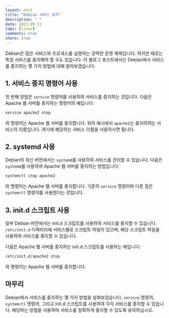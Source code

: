```yaml
---
layout: post
title: "Debian 서비스 중지"
description: " "
date: 2023-09-11
tags: [linux]
comments: true
share: true
---
```


Debian은 많은 서비스와 프로세스를 실행하는 강력한 운영 체제입니다. 하지만 때로는 특정 서비스를 중지해야 할 수도 있습니다. 이 블로그 포스트에서는 Debian에서 서비스를 중지하는 몇 가지 방법에 대해 알아보겠습니다.

## 1. 서비스 중지 명령어 사용
첫 번째 방법은 `service` 명령어를 사용하여 서비스를 중지하는 것입니다. 다음은 Apache 웹 서버를 중지하는 명령어의 예입니다:

```bash
service apache2 stop
```

위 명령어는 Apache 웹 서버를 중지합니다. 위의 예시에서 `apache2`는 중지하려는 서비스의 이름입니다. 여기에 해당하는 서비스 이름을 사용하시면 됩니다.

## 2. systemd 사용
Debian의 최신 버전에서는 `systemd`를 사용하여 서비스를 관리할 수 있습니다. 다음은 `systemd`를 사용하여 Apache 웹 서버를 중지하는 방법입니다:

```bash 
systemctl stop apache2
```

위 명령어는 Apache 웹 서버를 중지합니다. 기존의 `service` 명령어와 다른 점은 `systemctl` 명령어를 사용한다는 것입니다.

## 3. init.d 스크립트 사용
일부 Debian 버전에서는 init.d 스크립트를 사용하여 서비스를 중지할 수 있습니다. `/etc/init.d` 디렉터리에 서비스별로 스크립트 파일이 있으며, 해당 스크립트 파일을 사용하여 서비스를 중지할 수 있습니다.

다음은 Apache 웹 서버를 중지하는 init.d 스크립트를 사용하는 예입니다:

```bash
/etc/init.d/apache2 stop
```

위 명령어는 Apache 웹 서버를 중지합니다.

## 마무리
Debian에서 서비스를 중지하는 몇 가지 방법을 살펴보았습니다. `service` 명령어, `systemctl` 명령어, 그리고 init.d 스크립트를 사용하여 각각 서비스를 중지할 수 있습니다. 해당하는 방법을 사용하여 서비스를 정확하게 중지할 수 있도록 유의하십시오.